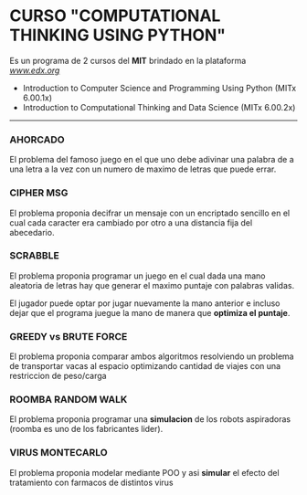 # CURSO "COMPUTATIONAL THINKING USING PYTHON"

Es un programa de 2 cursos del **MIT** brindado en la plataforma *www.edx.org*
- Introduction to Computer Science and Programming Using Python (MITx 6.00.1x)
- Introduction to Computational Thinking and Data Science (MITx 6.00.2x)
___

### AHORCADO

El problema del famoso juego en el que uno debe adivinar una palabra de a una letra a la vez con un numero de maximo de letras que puede errar.

### CIPHER MSG

El problema proponia decifrar un mensaje con un encriptado sencillo en el cual cada caracter era cambiado por otro a una distancia fija del abecedario.

### SCRABBLE

El problema proponia programar un juego en el cual dada una mano aleatoria de letras hay que generar el maximo puntaje con palabras validas.

El jugador puede optar por jugar nuevamente la mano anterior e incluso dejar que el programa juegue la mano de manera que **optimiza el puntaje**.

### GREEDY vs BRUTE FORCE

El problema proponia comparar ambos algoritmos resolviendo un problema de transportar vacas al espacio optimizando cantidad de viajes con una restriccion de peso/carga

### ROOMBA RANDOM WALK

El problema proponia programar una **simulacion** de los robots aspiradoras (roomba es uno de los fabricantes lider).

### VIRUS MONTECARLO

El problema proponia modelar mediante POO y asi **simular** el efecto del tratamiento con farmacos de distintos virus